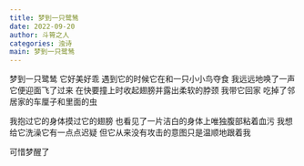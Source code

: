 ```yaml
---
title: 梦到一只鹭鸶
date: 2022-09-20
author: 斗筲之人
categories: 浊诗
main: 梦到一只鹭鸶
---
```


梦到一只鹭鸶
它好美好乖
遇到它的时候它在和一只小小鸟夺食
我远远地唤了一声
它便迎面飞了过来
在快要撞上时收起翅膀并露出柔软的脖颈
我带它回家
吃掉了邻居家的车厘子和里面的虫

我抱过它的身体摸过它的翅膀
也看见了一片洁白的身体上唯独腹部粘着血污
我想给它洗澡它有一点点迟疑
但它从来没有攻击的意图只是温顺地跟着我

可惜梦醒了